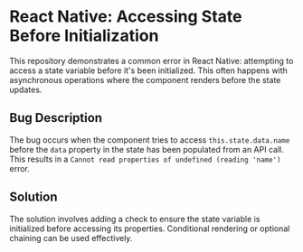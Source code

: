 # React Native: Accessing State Before Initialization

This repository demonstrates a common error in React Native: attempting to access a state variable before it's been initialized. This often happens with asynchronous operations where the component renders before the state updates.

## Bug Description

The bug occurs when the component tries to access `this.state.data.name` before the `data` property in the state has been populated from an API call.  This results in a `Cannot read properties of undefined (reading 'name')` error.

## Solution

The solution involves adding a check to ensure the state variable is initialized before accessing its properties.  Conditional rendering or optional chaining can be used effectively. 